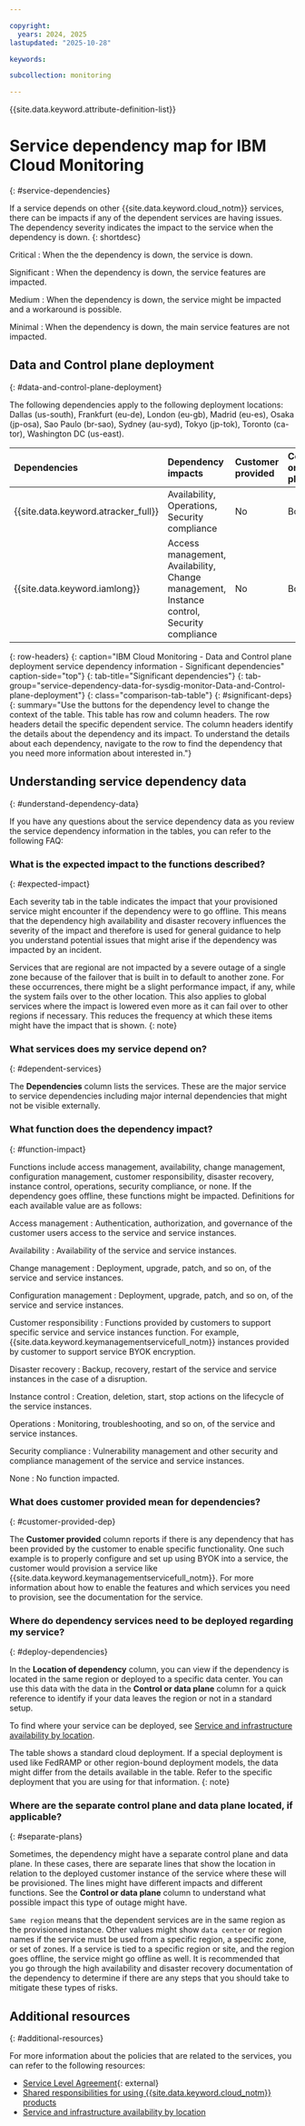 ```yaml
---

copyright:
  years: 2024, 2025
lastupdated: "2025-10-28"

keywords:

subcollection: monitoring

---
```





{{site.data.keyword.attribute-definition-list}}

# Service dependency map for IBM Cloud Monitoring
{: #service-dependencies}

If a service depends on other {{site.data.keyword.cloud_notm}} services, there can be impacts if any of the dependent services are having issues. The dependency severity indicates the impact to the service when the dependency is down.
{: shortdesc}

Critical
:   When the the dependency is down, the service is down.

Significant
:   When the dependency is down, the service features are impacted.

Medium
:   When the dependency is down, the service might be impacted and a workaround is possible.

Minimal
:   When the dependency is down, the main service features are not impacted.



## Data and Control plane deployment
{: #data-and-control-plane-deployment}

The following dependencies apply to the following deployment locations: Dallas (us-south), Frankfurt (eu-de), London (eu-gb), Madrid (eu-es), Osaka (jp-osa), Sao Paulo (br-sao), Sydney (au-syd), Tokyo (jp-tok), Toronto (ca-tor), Washington DC (us-east).


|Dependencies|Dependency impacts|Customer provided|Control or data plane|Location of dependency|
|:---|:---|:---|:---|:---|
| {{site.data.keyword.atracker_full}} | Availability, Operations, Security compliance | No | Both |  Same region  |
| {{site.data.keyword.iamlong}} | Access management, Availability, Change management, Instance control, Security compliance | No | Both |  [Global](/docs/resiliency?topic=resiliency-ha-redundancy#global-platform)  |
{: row-headers}
{: caption="IBM Cloud Monitoring - Data and Control plane deployment service dependency information - Significant dependencies" caption-side="top"}
{: tab-title="Significant dependencies"}
{: tab-group="service-dependency-data-for-sysdig-monitor-Data-and-Control-plane-deployment"}
{: class="comparison-tab-table"}
{: #significant-deps}
{: summary="Use the buttons for the dependency level to change the context of the table. This table has row and column headers. The row headers detail the specific dependent service. The column headers identify the details about the dependency and its impact. To understand the details about each dependency, navigate to the row to find the dependency that you need more information about interested in."}


## Understanding service dependency data
{: #understand-dependency-data}

If you have any questions about the service dependency data as you review the service dependency information in the tables, you can refer to the following FAQ:

### What is the expected impact to the functions described?
{: #expected-impact}

Each severity tab in the table indicates the impact that your provisioned service might encounter if the dependency were to go offline. This means that the dependency high availability and disaster recovery influences the severity of the impact and therefore is used for general guidance to help you understand potential issues that might arise if the dependency was impacted by an incident.

Services that are regional are not impacted by a severe outage of a single zone because of the failover that is built in to default to another zone. For these occurrences, there might be a slight performance impact, if any, while the system fails over to the other location. This also applies to global services where the impact is lowered even more as it can fail over to other regions if necessary. This reduces the frequency at which these items might have the impact that is shown.
{: note}

### What services does my service depend on?
{: #dependent-services}

The **Dependencies** column lists the services. These are the major service to service dependencies including major internal dependencies that might not be visible externally.

### What function does the dependency impact?
{: #function-impact}

Functions include access management, availability, change management, configuration management, customer responsibility, disaster recovery, instance control, operations, security compliance, or none. If the dependency goes offline, these functions might be impacted. Definitions for each available value are as follows:

Access management
:   Authentication, authorization, and governance of the customer users access to the service and service instances.

Availability
:   Availability of the service and service instances.

Change management
:   Deployment, upgrade, patch, and so on, of the service and service instances.

Configuration management
:   Deployment, upgrade, patch, and so on, of the service and service instances.

Customer responsibility
:   Functions provided by customers to support specific service and service instances function. For example, {{site.data.keyword.keymanagementservicefull_notm}} instances provided by customer to support service BYOK encryption.

Disaster recovery
:   Backup, recovery, restart of the service and service instances in the case of a disruption.

Instance control
:   Creation, deletion, start, stop actions on the lifecycle of the service instances.

Operations
:   Monitoring, troubleshooting, and so on, of the service and service instances.

Security compliance
:   Vulnerability management and other security and compliance management of the service and service instances.

None
:   No function impacted.

### What does customer provided mean for dependencies?
{: #customer-provided-dep}

The **Customer provided** column reports if there is any dependency that has been provided by the customer to enable specific functionality. One such example is to properly configure and set up using BYOK into a service, the customer would provision a service like {{site.data.keyword.keymanagementservicefull_notm}}. For more information about how to enable the features and which services you need to provision, see the documentation for the service.

### Where do dependency services need to be deployed regarding my service?
{: #deploy-dependencies}

In the **Location of dependency** column, you can view if the dependency is located in the same region or deployed to a specific data center. You can use this data with the data in the **Control or data plane** column for a quick reference to identify if your data leaves the region or not in a standard setup.

To find where your service can be deployed, see [Service and infrastructure availability by location](/docs/overview?topic=overview-services_region).

The table shows a standard cloud deployment. If a special deployment is used like FedRAMP or other region-bound deployment models, the data might differ from the details available in the table. Refer to the specific deployment that you are using for that information.
{: note}

### Where are the separate control plane and data plane located, if applicable?
{: #separate-plans}

Sometimes, the dependency might have a separate control plane and data plane. In these cases, there are separate lines that show the location in relation to the deployed customer instance of the service where these will be provisioned. The lines might have different impacts and different functions. See the **Control or data plane** column to understand what possible impact this type of outage might have.

`Same region` means that the dependent services are in the same region as the provisioned instance. Other values might show `data center` or region names if the service must be used from a specific region, a specific zone, or set of zones. If a service is tied to a specific region or site, and the region goes offline, the service might go offline as well. It is recommended that you go through the high availability and disaster recovery documentation of the dependency to determine if there are any steps that you should take to mitigate these types of risks.

## Additional resources
{: #additional-resources}

For more information about the policies that are related to the services, you can refer to the following resources:

* [Service Level Agreement](https://www.ibm.com/support/customer/csol/terms/?id=i126-6605&lc=en){: external}
* [Shared responsibilities for using {{site.data.keyword.cloud_notm}} products](/docs/overview?topic=overview-shared-responsibilities)
* [Service and infrastructure availability by location](/docs/overview?topic=overview-services_region)
